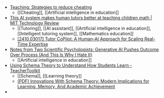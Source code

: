 - [Teaching: Strategies to reduce cheating](https://www.chronicle.com/newsletter/teaching/2024-11-21)
	- [[Cheating]], [[Artificial intelligence in education]]
- [This AI system makes human tutors better at teaching children math | MIT Technology Review](https://www.technologyreview.com/2024/10/28/1106251/this-ai-system-makes-human-tutors-better-at-teaching-children-math/)
	- [[Tutoring]], [[AI assistant]], [[Artificial intelligence in education]], [[Intelligent tutoring system]], [[Mathematics education]]
	- [[2410.03017] Tutor CoPilot: A Human-AI Approach for Scaling Real-Time Expertise](https://arxiv.org/abs/2410.03017)
- [Notes from Two Scientific Psychologists: Generative AI Pushes Outcome Over Process (And This Is Why I Hate It)](https://psychsciencenotes.blogspot.com/2024/11/generative-ai-pushes-outcome-over.html?m=1)
	- [[Artificial intelligence in education]]
- [Using Schema Theory to Understand How Students Learn - TeacherToolkit](https://www.teachertoolkit.co.uk/2024/11/26/three-types-of-transfer/)
	- [[Schema]], [[Learning theory]]
	- [(PDF) Innovations With Schema Theory: Modern Implications for Learning, Memory, And Academic Achievement](https://www.researchgate.net/publication/378395606_Innovations_With_Schema_Theory_Modern_Implications_for_Learning_Memory_And_Academic_Achievement)
-